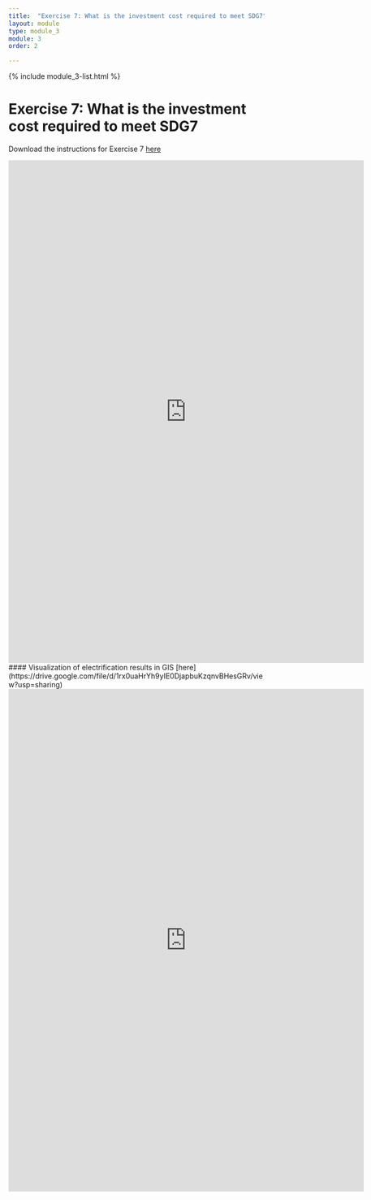 ```yaml
---
title:  "Exercise 7: What is the investment cost required to meet SDG7"
layout: module
type: module_3
module: 3
order: 2

---
```


{% include module_3-list.html %}

# Exercise 7: What is the investment cost required to meet SDG7

Download the instructions for Exercise 7 [here](https://drive.google.com/file/d/1Y58Z8AAzE2FirkP3JwUUJK8K0rXc14-H/view?usp=sharing)

<iframe src="https://drive.google.com/file/d/1Y58Z8AAzE2FirkP3JwUUJK8K0rXc14-H/preview" frameborder="0" width="700" height="990" allowfullscreen="true" mozallowfullscreen="true" webkitallowfullscreen="true"></iframe>
<br>
#### Visualization of electrification results in GIS [here](https://drive.google.com/file/d/1rx0uaHrYh9yIE0DjapbuKzqnvBHesGRv/view?usp=sharing)

<iframe src="https://drive.google.com/file/d/1rx0uaHrYh9yIE0DjapbuKzqnvBHesGRv/preview" frameborder="0" width="700" height="990" allowfullscreen="true" mozallowfullscreen="true" webkitallowfullscreen="true"></iframe>